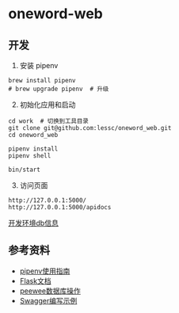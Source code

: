 # oneword-web

## 开发

1. 安装 pipenv

```shell
brew install pipenv
# brew upgrade pipenv  # 升级
```

2. 初始化应用和启动

```shell
cd work  # 切换到工具目录
git clone git@github.com:lessc/oneword_web.git
cd oneword_web

pipenv install
pipenv shell

bin/start
```

3. 访问页面

```shell
http://127.0.0.1:5000/
http://127.0.0.1:5000/apidocs
```

[开发环境db信息](https://github.com/lessc/oneword_web/blob/master/oneword/models/__init__.py#L9)

## 参考资料

- [pipenv使用指南](https://crazygit.wiseturtles.com/2018/01/08/pipenv-tour/)
- [Flask文档](https://flask.palletsprojects.com/en/1.1.x/)
- [peewee数据库操作](http://docs.peewee-orm.com/en/latest/peewee/quickstart.html)
- [Swagger编写示例](https://github.com/flasgger/flasgger/tree/master/examples)